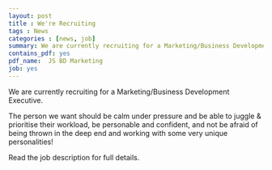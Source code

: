 ```yaml
---
layout: post
title : We're Recruiting
tags : News
categories : [news, job]
summary: We are currently recruiting for a Marketing/Business Development Executive.
contains_pdf: yes
pdf_name:  JS BD Marketing
job: yes
---
```

We are currently recruiting for a Marketing/Business Development Executive. 

The person we want should be calm under pressure and be able to juggle & prioritise their workload, be personable and confident, and not be afraid of being thrown in the deep end and working with some very unique personalities! 

Read the job description for full details.